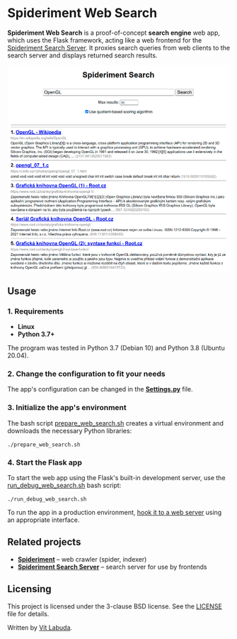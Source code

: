 # Spideriment Web Search
**Spideriment Web Search** is a proof-of-concept **search engine** web app, which uses the Flask framework, acting like a web frontend for the [Spideriment Search Server](https://github.com/vitlabuda/spideriment_search_server). 
It proxies search queries from web clients to the search server and displays returned search results. 

![Spideriment Web Search – Screenshot](screenshot.png)



## Usage

### 1. Requirements
   * **Linux**
   * **Python 3.7+**
   
   The program was tested in Python 3.7 (Debian 10) and Python 3.8 (Ubuntu 20.04).


### 2. Change the configuration to fit your needs
   The app's configuration can be changed in the **[Settings.py](src/Settings.py)** file.


### 3. Initialize the app's environment
   The bash script [prepare_web_search.sh](src/prepare_web_search.sh) creates a virtual environment and downloads the necessary Python libraries:
   ```
   ./prepare_web_search.sh
   ```


### 4. Start the Flask app
   To start the web app using the Flask's built-in development server, use the [run_debug_web_search.sh](src/run_debug_web_search.sh) bash script:
   ```
   ./run_debug_web_search.sh
   ```

   To run the app in a production environment, [hook it to a web server](https://flask.palletsprojects.com/en/latest/deploying/) using an appropriate interface.



## Related projects
* **[Spideriment](https://github.com/vitlabuda/spideriment)** – web crawler (spider, indexer)
* **[Spideriment Search Server](https://github.com/vitlabuda/spideriment_search_server)** – search server for use by frontends



## Licensing
This project is licensed under the 3-clause BSD license. See the [LICENSE](LICENSE) file for details.

Written by [Vít Labuda](https://vitlabuda.cz/).
